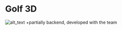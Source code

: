 # Golf 3D
 
![alt_text](https://sun9-59.userapi.com/51T3EytYFbACC8itm3Ni--benUPDKeffKijhhg/LvuiXFlXCwQ.jpg)
+partially backend, 
developed with the team
